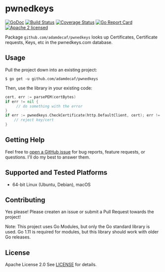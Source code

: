 # pwnedkeys

[![GoDoc](https://godoc.org/github.com/adamdecaf/pwnedkeys?status.svg)](https://godoc.org/github.com/adamdecaf/pwnedkeys)
[![Build Status](https://travis-ci.com/adamdecaf/pwnedkeys.svg?branch=master)](https://travis-ci.com/adamdecaf/pwnedkeys)
[![Coverage Status](https://codecov.io/gh/adamdecaf/pwnedkeys/branch/master/graph/badge.svg)](https://codecov.io/gh/adamdecaf/pwnedkeys)
[![Go Report Card](https://goreportcard.com/badge/github.com/adamdecaf/pwnedkeys)](https://goreportcard.com/report/github.com/adamdecaf/pwnedkeys)
[![Apache 2 licensed](https://img.shields.io/badge/license-Apache2-blue.svg)](https://raw.githubusercontent.com/adamdecaf/pwnedkeys/master/LICENSE)

Package `github.com/adamdecaf/pwnedkeys` looks up Certificates, Certificate requests, Keys, etc in the pwnedkeys.com database.

## Usage

Pull the project down into an existing project:

```
$ go get -u github.com/adamdecaf/pwnedkeys
```

Then, use the library in your existing code:

```go
cert, err := parsePEM(certBytes)
if err != nil {
     // do something with the error
}
if err := pwnedkeys.CheckCertificate(http.DefaultClient, cert); err != nil { // Use a different http.Client
    // reject key/cert
}
```

## Getting Help

Feel free to [open a GitHub issue](https://github.com/adamdecaf/pwnedkeys/issues/new) for bug reports, feature requests, or questions. I'll do my best to answer them.

## Supported and Tested Platforms

- 64-bit Linux (Ubuntu, Debian), macOS

## Contributing

Yes please! Please createn an issue or submit a Pull Request towards the project!

Note: This project uses Go Modules, but only the Go standard library is used. Go 1.11 is required for modules, but this library should work with older Go releases.

## License

Apache License 2.0 See [LICENSE](LICENSE) for details.

